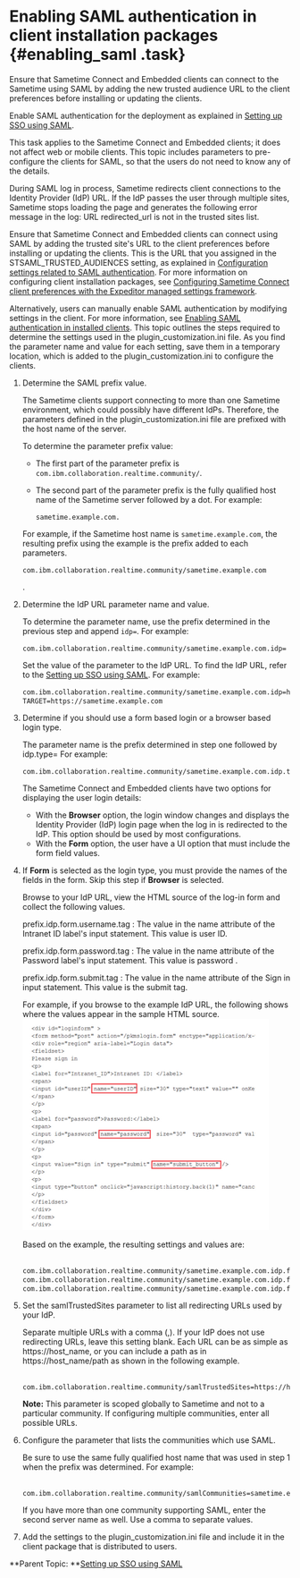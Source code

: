 # Enabling SAML authentication in client installation packages {#enabling_saml .task}

Ensure that Sametime Connect and Embedded clients can connect to the Sametime using SAML by adding the new trusted audience URL to the client preferences before installing or updating the clients.

Enable SAML authentication for the deployment as explained in [Setting up SSO using SAML](enabling_sso_saml.md).

This task applies to the Sametime Connect and Embedded clients; it does not affect web or mobile clients. This topic includes parameters to pre-configure the clients for SAML, so that the users do not need to know any of the details.

During SAML log in process, Sametime redirects client connections to the Identity Provider \(IdP\) URL. If the IdP passes the user through multiple sites, Sametime stops loading the page and generates the following error message in the log: URL redirected\_url is not in the trusted sites list.

Ensure that Sametime Connect and Embedded clients can connect using SAML by adding the trusted site's URL to the client preferences before installing or updating the clients. This is the URL that you assigned in the STSAML\_TRUSTED\_AUDIENCES setting, as explained in [Configuration settings related to SAML authentication](configuring_sso_saml.md). For more information on configuring client installation packages, see [Configuring Sametime Connect client preferences with the Expeditor managed settings framework](config_client_mng_xml_pref.md).

Alternatively, users can manually enable SAML authentication by modifying settings in the client. For more information, see [Enabling SAML authentication in installed clients](enabling_saml_clients.md). This topic outlines the steps required to determine the settings used in the plugin\_customization.ini file. As you find the parameter name and value for each setting, save them in a temporary location, which is added to the plugin\_customization.ini to configure the clients.

1.  Determine the SAML prefix value.

    The Sametime clients support connecting to more than one Sametime environment, which could possibly have different IdPs. Therefore, the parameters defined in the plugin\_customization.ini file are prefixed with the host name of the server.

    To determine the parameter prefix value:

    -   The first part of the parameter prefix is `com.ibm.collaboration.realtime.community/`.
    -   The second part of the parameter prefix is the fully qualified host name of the Sametime server followed by a dot. For example:

        ``` {#codeblock_ejm_z5f_vyb}
        sametime.example.com.
        ```

    For example, if the Sametime host name is `sametime.example.com`, the resulting prefix using the example is the prefix added to each parameters.

    ```
    com.ibm.collaboration.realtime.community/sametime.example.com
    ```

    .

2.  Determine the IdP URL parameter name and value.

    To determine the parameter name, use the prefix determined in the previous step and append `idp=`. For example:

    ``` {#codeblock_hvn_qjl_lyb}
    com.ibm.collaboration.realtime.community/sametime.example.com.idp=
    ```

    Set the value of the parameter to the IdP URL. To find the IdP URL, refer to the [Setting up SSO using SAML](enabling_sso_saml.md). For example:

    ``` {#codeblock_zvc_zjl_lyb}
    com.ibm.collaboration.realtime.community/sametime.example.com.idp=https://idp.example.com/exampletenant&appid=1234?TARGET=https://sametime.example.com
    ```

3.  Determine if you should use a form based login or a browser based login type.

    The parameter name is the prefix determined in step one followed by idp.type= For example:

    ``` {#codeblock_hrc_ckl_lyb}
    com.ibm.collaboration.realtime.community/sametime.example.com.idp.type=
    ```

    The Sametime Connect and Embedded clients have two options for displaying the user login details:

    -   With the **Browser** option, the login window changes and displays the Identity Provider \(IdP\) login page when the log in is redirected to the IdP. This option should be used by most configurations.
    -   With the **Form** option, the user have a UI option that must include the form field values.
4.  If **Form** is selected as the login type, you must provide the names of the fields in the form. Skip this step if **Browser** is selected.

    Browse to your IdP URL, view the HTML source of the log-in form and collect the following values.

    prefix.idp.form.username.tag
    :   The value in the name attribute of the Intranet ID label's input statement. This value is user ID.

    prefix.idp.form.password.tag
    :   The value in the name attribute of the Password label's input statement. This value is password .

    prefix.idp.form.submit.tag
    :   The value in the name attribute of the Sign in input statement. This value is the submit tag.

    For example, if you browse to the example IdP URL, the following shows where the values appear in the sample HTML source. ![](Images/saml_sample_html_source.png)

    Based on the example, the resulting settings and values are:

    ``` {#codeblock_kdg_btl_lyb}
     
    com.ibm.collaboration.realtime.community/sametime.example.com.idp.form.username.tag=userID 
    com.ibm.collaboration.realtime.community/sametime.example.com.idp.form.password.tag=password 
    com.ibm.collaboration.realtime.community/sametime.example.com.idp.form.submit.tag=submit_button 
    ```

5.  Set the samlTrustedSites parameter to list all redirecting URLs used by your IdP.

    Separate multiple URLs with a comma \(,\). If your IdP does not use redirecting URLs, leave this setting blank. Each URL can be as simple as https://host\_name, or you can include a path as in https://host\_name/path as shown in the following example.

    ``` {#codeblock_cf1_jtl_lyb}
     com.ibm.collaboration.realtime.community/samlTrustedSites=https://host1,https://host2/path
    ```

    **Note:** This parameter is scoped globally to Sametime and not to a particular community. If configuring multiple communities, enter all possible URLs.

6.  Configure the parameter that lists the communities which use SAML.

    Be sure to use the same fully qualified host name that was used in step 1 when the prefix was determined. For example:

    ``` {#codeblock_cls_rnp_kyb}
    
    com.ibm.collaboration.realtime.community/samlCommunities=sametime.example.com
    ```

    If you have more than one community supporting SAML, enter the second server name as well. Use a comma to separate values.

7.  Add the settings to the plugin\_customization.ini file and include it in the client package that is distributed to users.


**Parent Topic:  **[Setting up SSO using SAML](enabling_sso_saml.md)

